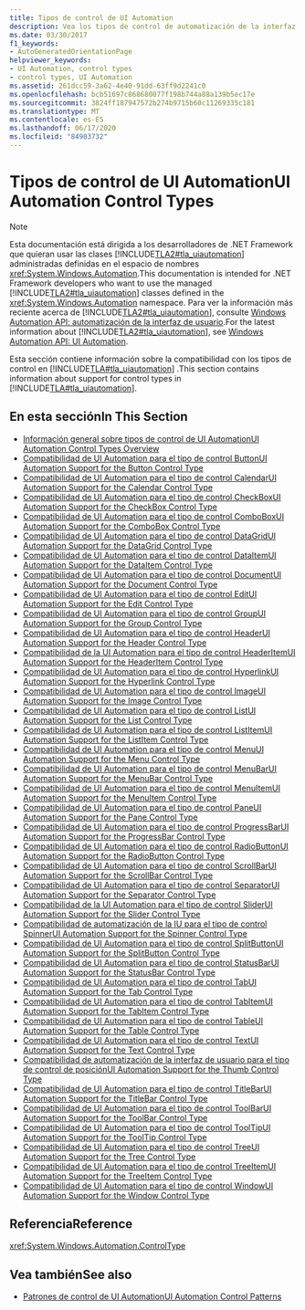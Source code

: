 ```yaml
---
title: Tipos de control de UI Automation
description: Vea los tipos de control de automatización de la interfaz de usuario que están disponibles si desea usar las clases administradas en el espacio de nombres System. Windows. Automation de la API de .NET.
ms.date: 03/30/2017
f1_keywords:
- AutoGeneratedOrientationPage
helpviewer_keywords:
- UI Automation, control types
- control types, UI Automation
ms.assetid: 261dcc59-3a62-4e40-91dd-63ff9d2241c0
ms.openlocfilehash: bcb51697c868680077f198b744a88a139b5ec17e
ms.sourcegitcommit: 3824ff187947572b274b9715b60c11269335c181
ms.translationtype: MT
ms.contentlocale: es-ES
ms.lasthandoff: 06/17/2020
ms.locfileid: "84903732"
---
```

# <a name="ui-automation-control-types"></a><span data-ttu-id="b711c-103">Tipos de control de UI Automation</span><span class="sxs-lookup"><span data-stu-id="b711c-103">UI Automation Control Types</span></span>

> [!NOTE]
> <span data-ttu-id="b711c-104">Esta documentación está dirigida a los desarrolladores de .NET Framework que quieran usar las clases [!INCLUDE[TLA2#tla_uiautomation](../../../includes/tla2sharptla-uiautomation-md.md)] administradas definidas en el espacio de nombres <xref:System.Windows.Automation>.</span><span class="sxs-lookup"><span data-stu-id="b711c-104">This documentation is intended for .NET Framework developers who want to use the managed [!INCLUDE[TLA2#tla_uiautomation](../../../includes/tla2sharptla-uiautomation-md.md)] classes defined in the <xref:System.Windows.Automation> namespace.</span></span> <span data-ttu-id="b711c-105">Para ver la información más reciente acerca de [!INCLUDE[TLA2#tla_uiautomation](../../../includes/tla2sharptla-uiautomation-md.md)], consulte [Windows Automation API: automatización de la interfaz de usuario](/windows/win32/winauto/entry-uiauto-win32).</span><span class="sxs-lookup"><span data-stu-id="b711c-105">For the latest information about [!INCLUDE[TLA2#tla_uiautomation](../../../includes/tla2sharptla-uiautomation-md.md)], see [Windows Automation API: UI Automation](/windows/win32/winauto/entry-uiauto-win32).</span></span>

<span data-ttu-id="b711c-106">Esta sección contiene información sobre la compatibilidad con los tipos de control en [!INCLUDE[TLA#tla_uiautomation](../../../includes/tlasharptla-uiautomation-md.md)] .</span><span class="sxs-lookup"><span data-stu-id="b711c-106">This section contains information about support for control types in [!INCLUDE[TLA#tla_uiautomation](../../../includes/tlasharptla-uiautomation-md.md)].</span></span>

## <a name="in-this-section"></a><span data-ttu-id="b711c-107">En esta sección</span><span class="sxs-lookup"><span data-stu-id="b711c-107">In This Section</span></span>

- [<span data-ttu-id="b711c-108">Información general sobre tipos de control de UI Automation</span><span class="sxs-lookup"><span data-stu-id="b711c-108">UI Automation Control Types Overview</span></span>](ui-automation-control-types-overview.md)
- [<span data-ttu-id="b711c-109">Compatibilidad de UI Automation para el tipo de control Button</span><span class="sxs-lookup"><span data-stu-id="b711c-109">UI Automation Support for the Button Control Type</span></span>](ui-automation-support-for-the-button-control-type.md)
- [<span data-ttu-id="b711c-110">Compatibilidad de UI Automation para el tipo de control Calendar</span><span class="sxs-lookup"><span data-stu-id="b711c-110">UI Automation Support for the Calendar Control Type</span></span>](ui-automation-support-for-the-calendar-control-type.md)
- [<span data-ttu-id="b711c-111">Compatibilidad de UI Automation para el tipo de control CheckBox</span><span class="sxs-lookup"><span data-stu-id="b711c-111">UI Automation Support for the CheckBox Control Type</span></span>](ui-automation-support-for-the-checkbox-control-type.md)
- [<span data-ttu-id="b711c-112">Compatibilidad de UI Automation para el tipo de control ComboBox</span><span class="sxs-lookup"><span data-stu-id="b711c-112">UI Automation Support for the ComboBox Control Type</span></span>](ui-automation-support-for-the-combobox-control-type.md)
- [<span data-ttu-id="b711c-113">Compatibilidad de UI Automation para el tipo de control DataGrid</span><span class="sxs-lookup"><span data-stu-id="b711c-113">UI Automation Support for the DataGrid Control Type</span></span>](ui-automation-support-for-the-datagrid-control-type.md)
- [<span data-ttu-id="b711c-114">Compatibilidad de UI Automation para el tipo de control DataItem</span><span class="sxs-lookup"><span data-stu-id="b711c-114">UI Automation Support for the DataItem Control Type</span></span>](ui-automation-support-for-the-dataitem-control-type.md)
- [<span data-ttu-id="b711c-115">Compatibilidad de UI Automation para el tipo de control Document</span><span class="sxs-lookup"><span data-stu-id="b711c-115">UI Automation Support for the Document Control Type</span></span>](ui-automation-support-for-the-document-control-type.md)
- [<span data-ttu-id="b711c-116">Compatibilidad de UI Automation para el tipo de control Edit</span><span class="sxs-lookup"><span data-stu-id="b711c-116">UI Automation Support for the Edit Control Type</span></span>](ui-automation-support-for-the-edit-control-type.md)
- [<span data-ttu-id="b711c-117">Compatibilidad de UI Automation para el tipo de control Group</span><span class="sxs-lookup"><span data-stu-id="b711c-117">UI Automation Support for the Group Control Type</span></span>](ui-automation-support-for-the-group-control-type.md)
- [<span data-ttu-id="b711c-118">Compatibilidad de UI Automation para el tipo de control Header</span><span class="sxs-lookup"><span data-stu-id="b711c-118">UI Automation Support for the Header Control Type</span></span>](ui-automation-support-for-the-header-control-type.md)
- [<span data-ttu-id="b711c-119">Compatibilidad de la UI Automation para el tipo de control HeaderItem</span><span class="sxs-lookup"><span data-stu-id="b711c-119">UI Automation Support for the HeaderItem Control Type</span></span>](ui-automation-support-for-the-headeritem-control-type.md)
- [<span data-ttu-id="b711c-120">Compatibilidad de UI Automation para el tipo de control Hyperlink</span><span class="sxs-lookup"><span data-stu-id="b711c-120">UI Automation Support for the Hyperlink Control Type</span></span>](ui-automation-support-for-the-hyperlink-control-type.md)
- [<span data-ttu-id="b711c-121">Compatibilidad de UI Automation para el tipo de control Image</span><span class="sxs-lookup"><span data-stu-id="b711c-121">UI Automation Support for the Image Control Type</span></span>](ui-automation-support-for-the-image-control-type.md)
- [<span data-ttu-id="b711c-122">Compatibilidad de UI Automation para el tipo de control List</span><span class="sxs-lookup"><span data-stu-id="b711c-122">UI Automation Support for the List Control Type</span></span>](ui-automation-support-for-the-list-control-type.md)
- [<span data-ttu-id="b711c-123">Compatibilidad de UI Automation para el tipo de control ListItem</span><span class="sxs-lookup"><span data-stu-id="b711c-123">UI Automation Support for the ListItem Control Type</span></span>](ui-automation-support-for-the-listitem-control-type.md)
- [<span data-ttu-id="b711c-124">Compatibilidad de UI Automation para el tipo de control Menu</span><span class="sxs-lookup"><span data-stu-id="b711c-124">UI Automation Support for the Menu Control Type</span></span>](ui-automation-support-for-the-menu-control-type.md)
- [<span data-ttu-id="b711c-125">Compatibilidad de UI Automation para el tipo de control MenuBar</span><span class="sxs-lookup"><span data-stu-id="b711c-125">UI Automation Support for the MenuBar Control Type</span></span>](ui-automation-support-for-the-menubar-control-type.md)
- [<span data-ttu-id="b711c-126">Compatibilidad de UI Automation para el tipo de control MenuItem</span><span class="sxs-lookup"><span data-stu-id="b711c-126">UI Automation Support for the MenuItem Control Type</span></span>](ui-automation-support-for-the-menuitem-control-type.md)
- [<span data-ttu-id="b711c-127">Compatibilidad de UI Automation para el tipo de control Pane</span><span class="sxs-lookup"><span data-stu-id="b711c-127">UI Automation Support for the Pane Control Type</span></span>](ui-automation-support-for-the-pane-control-type.md)
- [<span data-ttu-id="b711c-128">Compatibilidad de UI Automation para el tipo de control ProgressBar</span><span class="sxs-lookup"><span data-stu-id="b711c-128">UI Automation Support for the ProgressBar Control Type</span></span>](ui-automation-support-for-the-progressbar-control-type.md)
- [<span data-ttu-id="b711c-129">Compatibilidad de UI Automation para el tipo de control RadioButton</span><span class="sxs-lookup"><span data-stu-id="b711c-129">UI Automation Support for the RadioButton Control Type</span></span>](ui-automation-support-for-the-radiobutton-control-type.md)
- [<span data-ttu-id="b711c-130">Compatibilidad de UI Automation para el tipo de control ScrollBar</span><span class="sxs-lookup"><span data-stu-id="b711c-130">UI Automation Support for the ScrollBar Control Type</span></span>](ui-automation-support-for-the-scrollbar-control-type.md)
- [<span data-ttu-id="b711c-131">Compatibilidad de UI Automation para el tipo de control Separator</span><span class="sxs-lookup"><span data-stu-id="b711c-131">UI Automation Support for the Separator Control Type</span></span>](ui-automation-support-for-the-separator-control-type.md)
- [<span data-ttu-id="b711c-132">Compatibilidad de la UI Automation para el tipo de control Slider</span><span class="sxs-lookup"><span data-stu-id="b711c-132">UI Automation Support for the Slider Control Type</span></span>](ui-automation-support-for-the-slider-control-type.md)
- [<span data-ttu-id="b711c-133">Compatibilidad de automatización de la IU para el tipo de control Spinner</span><span class="sxs-lookup"><span data-stu-id="b711c-133">UI Automation Support for the Spinner Control Type</span></span>](ui-automation-support-for-the-spinner-control-type.md)
- [<span data-ttu-id="b711c-134">Compatibilidad de UI Automation para el tipo de control SplitButton</span><span class="sxs-lookup"><span data-stu-id="b711c-134">UI Automation Support for the SplitButton Control Type</span></span>](ui-automation-support-for-the-splitbutton-control-type.md)
- [<span data-ttu-id="b711c-135">Compatibilidad de UI Automation para el tipo de control StatusBar</span><span class="sxs-lookup"><span data-stu-id="b711c-135">UI Automation Support for the StatusBar Control Type</span></span>](ui-automation-support-for-the-statusbar-control-type.md)
- [<span data-ttu-id="b711c-136">Compatibilidad de UI Automation para el tipo de control Tab</span><span class="sxs-lookup"><span data-stu-id="b711c-136">UI Automation Support for the Tab Control Type</span></span>](ui-automation-support-for-the-tab-control-type.md)
- [<span data-ttu-id="b711c-137">Compatibilidad de UI Automation para el tipo de control TabItem</span><span class="sxs-lookup"><span data-stu-id="b711c-137">UI Automation Support for the TabItem Control Type</span></span>](ui-automation-support-for-the-tabitem-control-type.md)
- [<span data-ttu-id="b711c-138">Compatibilidad de UI Automation para el tipo de control Table</span><span class="sxs-lookup"><span data-stu-id="b711c-138">UI Automation Support for the Table Control Type</span></span>](ui-automation-support-for-the-table-control-type.md)
- [<span data-ttu-id="b711c-139">Compatibilidad de UI Automation para el tipo de control Text</span><span class="sxs-lookup"><span data-stu-id="b711c-139">UI Automation Support for the Text Control Type</span></span>](ui-automation-support-for-the-text-control-type.md)
- [<span data-ttu-id="b711c-140">Compatibilidad de automatización de la interfaz de usuario para el tipo de control de posición</span><span class="sxs-lookup"><span data-stu-id="b711c-140">UI Automation Support for the Thumb Control Type</span></span>](ui-automation-support-for-the-thumb-control-type.md)
- [<span data-ttu-id="b711c-141">Compatibilidad de UI Automation para el tipo de control TitleBar</span><span class="sxs-lookup"><span data-stu-id="b711c-141">UI Automation Support for the TitleBar Control Type</span></span>](ui-automation-support-for-the-titlebar-control-type.md)
- [<span data-ttu-id="b711c-142">Compatibilidad de UI Automation para el tipo de control ToolBar</span><span class="sxs-lookup"><span data-stu-id="b711c-142">UI Automation Support for the ToolBar Control Type</span></span>](ui-automation-support-for-the-toolbar-control-type.md)
- [<span data-ttu-id="b711c-143">Compatibilidad de UI Automation para el tipo de control ToolTip</span><span class="sxs-lookup"><span data-stu-id="b711c-143">UI Automation Support for the ToolTip Control Type</span></span>](ui-automation-support-for-the-tooltip-control-type.md)
- [<span data-ttu-id="b711c-144">Compatibilidad de UI Automation para el tipo de control Tree</span><span class="sxs-lookup"><span data-stu-id="b711c-144">UI Automation Support for the Tree Control Type</span></span>](ui-automation-support-for-the-tree-control-type.md)
- [<span data-ttu-id="b711c-145">Compatibilidad de UI Automation para el tipo de control TreeItem</span><span class="sxs-lookup"><span data-stu-id="b711c-145">UI Automation Support for the TreeItem Control Type</span></span>](ui-automation-support-for-the-treeitem-control-type.md)
- [<span data-ttu-id="b711c-146">Compatibilidad de UI Automation para el tipo de control Window</span><span class="sxs-lookup"><span data-stu-id="b711c-146">UI Automation Support for the Window Control Type</span></span>](ui-automation-support-for-the-window-control-type.md)

## <a name="reference"></a><span data-ttu-id="b711c-147">Referencia</span><span class="sxs-lookup"><span data-stu-id="b711c-147">Reference</span></span>

<xref:System.Windows.Automation.ControlType>

## <a name="see-also"></a><span data-ttu-id="b711c-148">Vea también</span><span class="sxs-lookup"><span data-stu-id="b711c-148">See also</span></span>

- [<span data-ttu-id="b711c-149">Patrones de control de UI Automation</span><span class="sxs-lookup"><span data-stu-id="b711c-149">UI Automation Control Patterns</span></span>](ui-automation-control-patterns.md)
